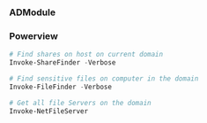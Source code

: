 ### ADModule
### Powerview
```powershell
# Find shares on host on current domain
Invoke-ShareFinder -Verbose

# Find sensitive files on computer in the domain
Invoke-FileFinder -Verbose

# Get all file Servers on the domain
Invoke-NetFileServer
```